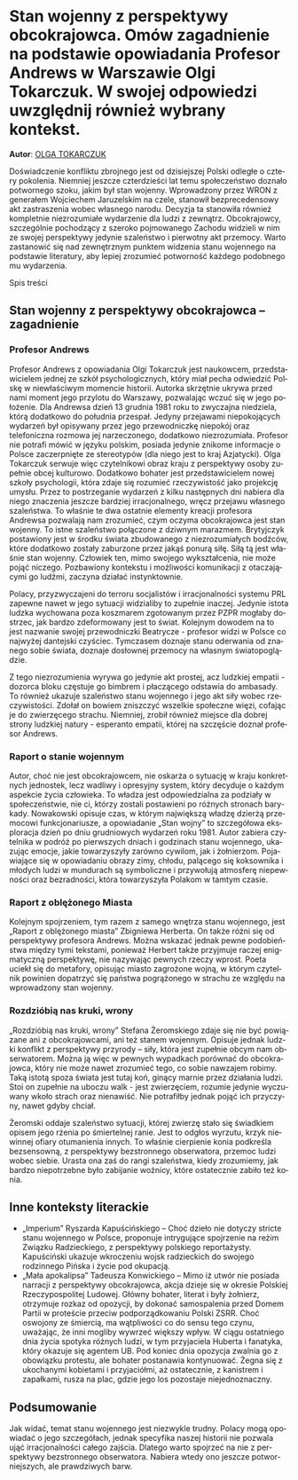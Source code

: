 # Stan wojenny z perspektywy obcokrajowca. Omów zagadnienie na podstawie opowiadania Profesor Andrews w Warszawie Olgi Tokarczuk. W swojej odpowiedzi uwzględnij również wybrany kontekst.

**Autor**: [OLGA TOKARCZUK](https://poezja.org/wz/Olga_Tokarczuk/)

Do­świad­cze­nie kon­flik­tu zbroj­ne­go jest od dzi­siej­szej Pol­ski od­le­głe o czte­ry po­ko­le­nia. Nie­mniej jesz­cze czter­dzie­ści lat temu spo­łe­czeń­stwo do­zna­ło po­twor­ne­go szo­ku, ja­kim był stan wo­jen­ny. Wpro­wa­dzo­ny przez WRON z ge­ne­ra­łem Woj­cie­chem Ja­ru­zel­skim na cze­le, sta­no­wił bez­pre­ce­den­so­wy akt za­stra­sze­nia wo­bec wła­sne­go na­ro­du. De­cy­zja ta sta­no­wi­ła rów­nież kom­plet­nie nie­zro­zu­mia­łe wy­da­rze­nie dla lu­dzi z ze­wnątrz. Ob­co­kra­jow­cy, szcze­gól­nie po­cho­dzą­cy z sze­ro­ko poj­mo­wa­ne­go Za­cho­du wi­dzie­li w nim ze swo­jej per­spek­ty­wy je­dy­nie sza­leń­stwo i pier­wot­ny akt prze­mo­cy. War­to za­sta­no­wić się nad ze­wnętrz­nym punk­tem wi­dze­nia sta­nu wo­jen­ne­go na pod­sta­wie li­te­ra­tu­ry, aby le­piej zro­zu­mieć po­twor­ność każ­de­go po­dob­ne­go mu wy­da­rze­nia.

Spis treści



## Stan wojenny z perspektywy obcokrajowca – zagadnienie

### Profesor Andrews

Profesor Andrews z opo­wia­da­nia Olgi Tokarczuk jest na­ukow­cem, przed­sta­wi­cie­lem jed­nej ze szkół psy­cho­lo­gicz­nych, któ­ry miał pe­cha od­wie­dzić Pol­skę w nie­wła­ści­wym mo­men­cie hi­sto­rii. Au­tor­ka skrzęt­nie ukry­wa przed nami mo­ment jego przy­lo­tu do War­sza­wy, po­zwa­la­jąc wczuć się w jego po­ło­że­nie. Dla An­drew­sa dzień 13 grudnia 1981 roku to zwy­czaj­na nie­dzie­la, któ­rą do­dat­ko­wo do po­łu­dnia prze­spał. Je­dy­ny prze­ja­wa­mi nie­po­ko­ją­cych wy­da­rzeń był opi­sy­wa­ny przez jego prze­wod­nicz­kę niepokój oraz telefoniczna rozmowa jej narzeczonego, dodatkowo niezrozumiała. Pro­fe­sor nie potrafi mówić w języku polskim, po­sia­da je­dy­nie zni­ko­me in­for­ma­cje o Pol­sce za­czerp­nię­te ze ste­reo­ty­pów (dla nie­go jest to kraj Azja­tyc­ki). Olga To­kar­czuk ser­wu­je więc czy­tel­ni­ko­wi ob­raz kra­ju z per­spek­ty­wy oso­by zu­peł­nie ob­cej kul­tu­ro­wo. Do­dat­ko­wo bo­ha­ter jest przed­sta­wi­cie­lem nowej szkoły psychologii, któ­ra zda­je się ro­zu­mieć rze­czy­wi­stość jako projekcję umysłu. Przez to po­strze­ga­nie wy­da­rzeń z kil­ku na­stęp­nych dni na­bie­ra dla nie­go zna­cze­nia jesz­cze bar­dziej ir­ra­cjo­nal­ne­go, wręcz prze­ja­wu wła­sne­go sza­leń­stwa. To wła­śnie te dwa ostatnie elementy kreacji profesora Andrewsa pozwalają nam zrozumieć, czym oczyma obcokrajowca jest stan wojenny. To ist­ne sza­leń­stwo po­łą­czo­ne z dziw­nym ma­ra­zmem. Bry­tyj­czyk po­sta­wio­ny jest w środ­ku świa­ta zbu­do­wa­ne­go z nie­zro­zu­mia­łych bodź­ców, któ­re do­dat­ko­wo zo­sta­ły za­bu­rzo­ne przez ja­kąś po­nu­rą siłę. Siłą tą jest wła­śnie stan wojenny. Czło­wiek ten, mimo swo­je­go wy­kształ­ce­nia, nie może po­jąć ni­cze­go. Po­zba­wio­ny kon­tek­stu i moż­li­wo­ści ko­mu­ni­ka­cji z ota­cza­ją­cy­mi go ludź­mi, za­czy­na dzia­łać in­stynk­tow­nie.

Po­la­cy, przy­zwy­cza­je­ni do ter­ro­ru so­cja­li­stów i ir­ra­cjo­nal­no­ści sys­te­mu PRL za­pew­ne na­wet w jego sy­tu­acji wi­dzia­li­by to zu­peł­nie ina­czej. Je­dy­nie isto­ta ludz­ka wy­cho­wa­na poza kosz­ma­rem zgo­to­wa­nym przez PZPR mo­gła­by do­strzec, jak bar­dzo zde­for­mo­wa­ny jest to świat. Ko­lej­nym do­wo­dem na to jest na­zwa­nie swo­jej prze­wod­nicz­ki Be­atry­cze - profesor widzi w Polsce co najwyżej dantejski czyściec. Tym­cza­sem do­zna­je sta­nu ode­rwa­nia od zna­ne­go so­bie świa­ta, do­zna­je do­słow­nej prze­mo­cy na wła­snym świa­to­po­glą­dzie.



Z tego nie­zro­zu­mie­nia wy­ry­wa go je­dy­nie akt prostej, acz ludzkiej empatii - do­zor­ca blo­ku czę­stu­je go bim­brem i pła­czą­ce­go od­sta­wia do am­ba­sa­dy. To rów­nież uka­zu­je sza­leń­stwo sta­nu wo­jen­ne­go i jego akt siły wo­bec rze­czy­wi­sto­ści. Zdo­łał on bo­wiem znisz­czyć wszel­kie spo­łecz­ne wię­zi, co­fa­jąc je do zwie­rzę­ce­go stra­chu. Nie­mniej, zro­bił rów­nież miej­sce dla dobrej strony ludzkiej natury - espe­ran­to em­pa­tii, któ­rej na szczę­ście do­znał pro­fe­sor An­drews.

### Raport o stanie wojennym

Au­tor, choć nie jest ob­co­kra­jow­cem, nie oskar­ża o sy­tu­ację w kra­ju kon­kret­nych jed­no­stek, lecz wa­dli­wy i opre­syj­ny sys­tem, któ­ry de­cy­du­je o każ­dym aspek­cie ży­cia czło­wie­ka. To wła­dza jest od­po­wie­dzial­na za po­dzia­ły w spo­łe­czeń­stwie, nie ci, któ­rzy zo­sta­li po­sta­wie­ni po róż­nych stro­nach ba­ry­ka­dy. No­wa­kow­ski opi­su­je czas, w któ­rym naj­więk­szą wła­dzę dzier­żą prze­mo­co­wi funk­cjo­na­riu­sze, a opo­wia­da­nie „Stan woj­ny” to szcze­gó­ło­wa eks­plo­ra­cja dzień po dniu gru­dnio­wych wy­da­rzeń roku 1981. Au­tor za­bie­ra czy­tel­ni­ka w po­dróż po pierw­szych dniach i go­dzi­nach sta­nu wo­jen­ne­go, uka­zu­jąc emo­cje, ja­kie to­wa­rzy­szy­ły za­rów­no cy­wi­lom, jak i żoł­nie­rzom. Po­ja­wia­ją­ce się w opo­wia­da­niu ob­ra­zy zimy, chło­du, pa­lą­ce­go się kok­sow­ni­ka i mło­dych lu­dzi w mun­du­rach są sym­bo­licz­ne i przy­wo­łu­ją at­mos­fe­rę nie­pew­no­ści oraz bez­rad­no­ści, któ­ra to­wa­rzy­szy­ła Po­la­kom w tam­tym cza­sie.



### Raport z oblężonego Miasta

Ko­lej­nym spoj­rze­niem, tym ra­zem z sa­me­go wnę­trza sta­nu wo­jen­ne­go, jest „Raport z oblężonego miasta” Zbi­gnie­wa Her­ber­ta. On tak­że róż­ni się od per­spek­ty­wy pro­fe­so­ra An­drews. Moż­na wska­zać jed­nak pew­ne po­do­bień­stwa mię­dzy tymi tek­sta­mi, po­nie­waż Her­bert tak­że przyj­mu­je ra­czej enig­ma­tycz­ną per­spek­ty­wę, nie na­zy­wa­jąc pew­nych rze­czy wprost. Po­eta uciekł się do me­ta­fo­ry, opi­su­jąc mia­sto za­gro­żo­ne woj­ną, w któ­rym czy­tel­nik po­wi­nien do­pa­trzyć się pań­stwa po­grą­żo­ne­go w stra­chu ze wzglę­du na wpro­wa­dzo­ny stan wo­jen­ny.

### Rozdzióbią nas kruki, wrony

„Rozdzióbią nas kruki, wrony” Stefana Żeromskiego zda­je się nie być po­wią­za­ne ani z ob­co­kra­jow­ca­mi, ani też sta­nem wo­jen­nym. Opi­su­je jed­nak ludz­ki kon­flikt z per­spek­ty­wy przy­ro­dy – siły, któ­ra jest zu­peł­nie ob­cym nam ob­ser­wa­to­rem. Moż­na ją więc w pew­nych wy­pad­kach po­rów­nać do ob­co­kra­jow­ca, któ­ry nie może na­wet zro­zu­mieć tego, co so­bie na­wza­jem ro­bi­my. Taką isto­tą spo­za świa­ta jest tu­taj koń, gi­ną­cy mar­nie przez dzia­ła­nia lu­dzi. Stoi on zu­peł­nie na ubo­czu walk - jest zwie­rzę­ciem, ro­zu­mie je­dy­nie wy­czu­wa­ny wko­ło strach oraz nie­na­wiść. Nie po­tra­fił­by jed­nak po­jąć ich przy­czy­ny, na­wet gdy­by chciał.



Żeromski od­da­je sza­leń­stwo sy­tu­acji, któ­rej zwie­rzę sta­ło się świad­kiem opi­sem jego rże­nia po śmier­tel­nej ra­nie. Jest to od­głos wy­rzu­tu, krzyk nie­win­nej ofia­ry otu­ma­nie­nia in­nych. To wła­śnie cier­pie­nie ko­nia pod­kre­śla bez­sen­sow­ną, z per­spek­ty­wy bez­stron­ne­go ob­ser­wa­to­ra, prze­moc lu­dzi wo­bec sie­bie. Ura­sta ona zaś do ran­gi sza­leń­stwa, kie­dy zro­zu­mie­my, jak bar­dzo nie­po­trzeb­ne było za­bi­ja­nie woź­ni­cy, któ­re osta­tecz­nie za­bi­ło też ko­nia.

## Inne konteksty literackie

- „Imperium” Ryszarda Kapuścińskiego – Choć dzieło nie dotyczy stricte stanu wojennego w Polsce, proponuje intrygujące spojrzenie na reżim Związku Radzieckiego, z perspektywy polskiego reportażysty. Kapuściński ukazuje wkroczeniu wojsk radzieckich do swojego rodzinnego Pińska i życie pod okupacją.
- „Mała apokalipsa” Tadeusza Konwickiego – Mimo iż utwór nie posiada narracji z perspektywy obcokrajowca, akcja dzieje się w okresie Polskiej Rzeczypospolitej Ludowej. Główny bohater, literat i były żołnierz, otrzymuje rozkaz od opozycji, by dokonać samospalenia przed Domem Partii w proteście przeciw podporządkowaniu Polski ZSRR. Choć oswojony ze śmiercią, ma wątpliwości co do sensu tego czynu, uważając, że inni mogliby wywrzeć większy wpływ. W ciągu ostatniego dnia życia spotyka różnych ludzi, w tym przyjaciela Huberta i fanatyka, który okazuje się agentem UB. Pod koniec dnia opozycja zwalnia go z obowiązku protestu, ale bohater postanawia kontynuować. Żegna się z ukochanymi kobietami i przyjaciółmi, aż ostatecznie, z kanistrem i zapałkami, rusza na plac, gdzie jego los pozostaje niejednoznaczny.

## Podsumowanie

Jak wi­dać, te­mat sta­nu wo­jen­ne­go jest nie­zwy­kle trud­ny. Po­la­cy mogą opo­wia­dać o jego szcze­gó­łach, jed­nak spe­cy­fi­ka na­szej hi­sto­rii nie po­zwa­la ująć ir­ra­cjo­nal­no­ści ca­łe­go zaj­ścia. Dla­te­go war­to spoj­rzeć na nie z per­spek­ty­wy bez­stron­ne­go ob­ser­wa­to­ra. Na­bie­ra wte­dy ono jesz­cze po­twor­niej­szych, ale praw­dzi­wych barw.

